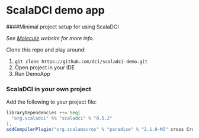# ScalaDCI demo app

####Minimal project setup for using ScalaDCI

_See [Molecule](http://scaladci.org) website for more info._

Clone this repo and play around:

1. `git clone https://github.com/dci/scaladci-demo.git`
2. Open project in your IDE
3. Run DemoApp


### ScalaDCI in your own project

Add the following to your project file:

```scala
libraryDependencies ++= Seq(
  "org.scaladci" %% "scaladci" % "0.5.2"
),
addCompilerPlugin("org.scalamacros" % "paradise" % "2.1.0-M5" cross CrossVersion.full)
```